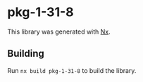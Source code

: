 # pkg-1-31-8

This library was generated with [Nx](https://nx.dev).

## Building

Run `nx build pkg-1-31-8` to build the library.
